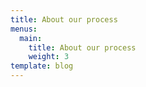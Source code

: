 ```yaml
---
title: About our process
menus:
  main:
    title: About our process
    weight: 3
template: blog
---
```

